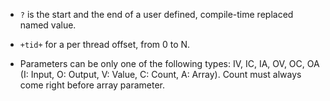 * `?` is the start and the end of a user defined, compile-time replaced named value.

* `+tid+` for a per thread offset, from 0 to N.

* Parameters can be only one of the following types: IV, IC, IA, OV, OC, OA (I: Input, O: Output, V: Value, C: Count, A: Array). Count must always come right before array parameter.
